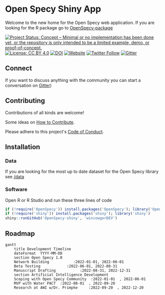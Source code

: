 # Open Specy Shiny App
Welcome to the new home for the Open Specy web application. If you are looking for the R package go to [OpenSpecy-package](https://github.com/wincowgerDEV/OpenSpecy-package)

<!-- badges: start -->
<!--
[![Project Status](https://www.repostatus.org/badges/latest/active.svg)](https://www.repostatus.org/#active)
-->
[![Project Status: Concept – Minimal or no implementation has been done yet, or the repository is only intended to be a limited example, demo, or proof-of-concept.](https://www.repostatus.org/badges/latest/concept.svg)](https://www.repostatus.org/#concept)
[![License: CC BY 4.0](https://img.shields.io/badge/license-CC%20BY%204.0-lightgrey.svg)](https://creativecommons.org/licenses/by/4.0/)
[![DOI](https://img.shields.io/badge/DOI-10.1021/acs.analchem.1c00123-blue.svg)](https://doi.org/10.1021/acs.analchem.1c00123)
[![Website](https://img.shields.io/badge/web-openanalysis.org/openspecy-white)](https://openanalysis.org/openspecy)
[![Twitter Follow](https://img.shields.io/twitter/follow/OpenSpecy)](https://twitter.com/OpenSpecy)
[![Gitter](https://badges.gitter.im/Open-Specy/community.svg)](https://gitter.im/Open-Specy/community?utm_source=badge&utm_medium=badge&utm_campaign=pr-badge)
<!-- badges: end -->

## Connect
If you want to discuss anything with the community you can start a conversation on [Gitter](https://gitter.im/Open-Specy/community?utm_source=badge&utm_medium=badge&utm_campaign=pr-badge))

## Contributing
Contributions of all kinds are welcome!

Some ideas on [How to Contribute](https://opensource.guide/how-to-contribute/). 

Please adhere to this project's [Code of Conduct](https://www.contributor-covenant.org/version/2/1/code_of_conduct/).

## Installation
### Data
If you are looking for the most up to date dataset for the Open Specy library see [/data](https://github.com/wincowgerDEV/OpenSpecy-shiny/tree/main/data)

### Software
Open R or R Studio and run these three lines of code

```r
if (!require('OpenSpecy')) install.packages('OpenSpecy'); library('OpenSpecy')
if (!require('shiny')) install.packages('shiny'); library('shiny')
shiny::runGitHub('OpenSpecy-shiny', 'wincowgerDEV')
```


## Roadmap
```mermaid
gantt
    title Development Timeline
    dateFormat  YYYY-MM-DD
    section Open Specy 1.0
    Network Building           :2022-01-01, 2022-06-01
    Beta Testing            :2022-06-01, 2022-08-31
    Manuscript Drafting           :2022-08-31, 2022-12-31
    section Artificial Intelligence Development
    Scoping with Open Specy Community  :2022-01-01  , 2022-06-01
    MVP with Water PACT  :2022-08-01  , 2022-09-20
    Research at AWI w/Dr. Primpke     :2022-09-20  , 2022-12-20
```


